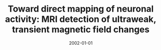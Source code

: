 ---
title: "Toward direct mapping of neuronal activity: MRI detection of ultraweak, transient magnetic field changes"
date: 2002-01-01
authors_string: J. Bodurka, Peter Bandettini
authors:
   - J. Bodurka
   - Peter Bandettini
author_ids:
   - peter_bandettini
journal: 'Magnetic Resonance in Medicine'
volume: 47
issue: 
pages: 1052-1058
book_title: ''
publisher: ''
abstract: ''
project_id: 
paper_url: 
doi: 
data_loc: ''
code_loc: ''
file: '/assets/publications//assets/publications/'
file_name: '/assets/publications/'
type: journal_article
pub_str: ' (2002) Magnetic Resonance in Medicine 47: 1052-1058'
layout: publication 
---